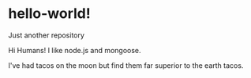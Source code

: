 # hello-world!
Just another repository

Hi Humans!
I like node.js and mongoose.

I've had tacos on the moon but find them far superior to the earth tacos.
